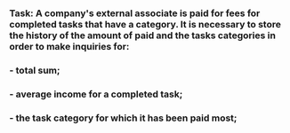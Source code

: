 ### Task: A company's external associate is paid for fees for completed tasks that have a category. It is necessary to store the history of the amount of paid and the tasks categories in order to make inquiries for: 
### - total sum; 
### - average income for a completed task;
### - the task category for which it has been paid most;
